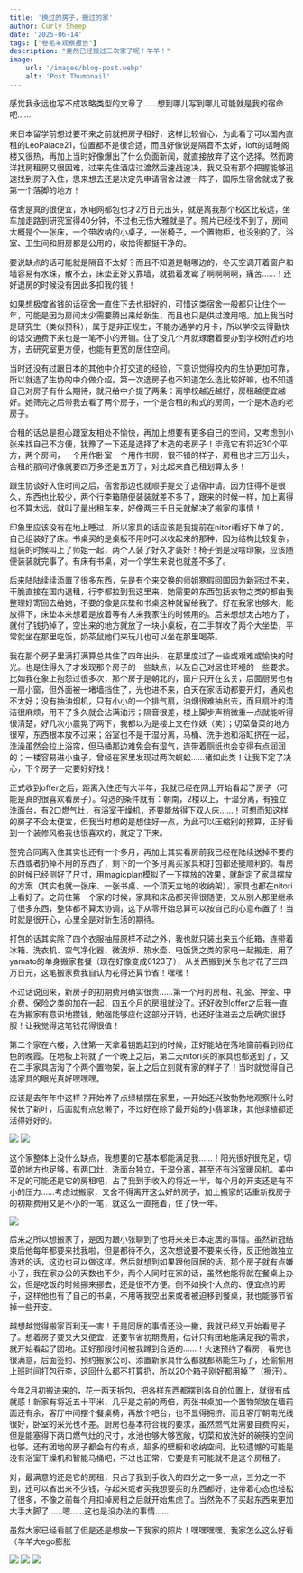 ```yaml
---
title: '换过的房子，搬过的家'
author: Curly Sheep
date: '2025-06-14'
tags: ["卷毛羊观察报告"]
description: "竟然已经搬过三次家了呢！羊羊！"
image:
    url: '/images/blog-post.webp'
    alt: 'Post Thumbnail'
---
```


<p class='foreword my-3'>感觉我永远也写不成攻略类型的文章了……想到哪儿写到哪儿可能就是我的宿命吧……</p>

<div class="divider mb-3 mx-auto"></div>

来日本留学前想过要不来之前就把房子租好，这样比较省心，为此看了可以国内直租的LeoPalace21，位置都不是很合适，而且好像说是隔音不太好，loft的话睡阁楼又很热，再加上当时好像爆出了什么负面新闻，就直接放弃了这个选择。然而跨洋找房租房又很困难，过来先住酒店过渡然后速战速决，我又没有那个把握能够迅速找到房子入住，思来想去还是决定先申请宿舍过渡一阵子，国际生宿舍就成了我第一个落脚的地方！

宿舍是真的很便宜，水电网都包也才2万日元出头，就是离我那个校区比较远，坐车加走路到研究室得40分钟，不过也无伤大雅就是了。照片已经找不到了，房间大概是个一张床，一个带收纳的小桌子，一张椅子，一个置物柜，也没别的了。浴室、卫生间和厨房都是公用的，收拾得都挺干净的。

要说缺点的话可能就是隔音不太好？而且不知道是朝哪边的，冬天空调开着窗户和墙容易有水珠，散不去，床垫正好又靠墙，就捂着发霉了啊啊啊啊，痛苦……！还好退房的时候没有因此多扣我的钱！

如果想极度省钱的话宿舍一直住下去也挺好的，可惜这类宿舍一般都只让住个一年，可能是因为房间太少需要腾出来给新生，而且也只是供过渡用吧。加上我当时是研究生（类似预科），属于是非正规生，不能办通学的月卡，所以学校去得勤快的话交通费下来也是一笔不小的开销。住了没几个月就琢磨着要办到学校附近的地方，去研究室更方便，也能有更宽的居住空间。

当时还没有过跟日本的其他中介打交道的经验，下意识觉得校内的生协更加可靠，所以就选了生协的中介做介绍。第一次选房子也不知道怎么选比较好嘛，也不知道自己对房子有什么期待，就只给中介提了两条：离学校越近越好，房租越便宜越好。她筛完之后带我去看了两个房子，一个是合租的和式的房间，一个是木造的老房子。

合租的话总是担心跟室友相处不愉快，再加上想要有更多自己的空间，又考虑到小张来找自己不方便，犹豫了一下还是选择了木造的老房子！毕竟它有将近30个平方，两个房间，一个用作卧室一个用作书房，很不错的样子，房租也才三万出头，合租的那间好像就要四万多还是五万了，对比起来自己租划算太多！

跟生协谈好入住时间之后，宿舍那边也就顺手提交了退宿申请。因为住得不是很久，东西也比较少，两个行李箱随便装装就差不多了，跟来的时候一样，加上离得也不算太远，就叫了量出租车来，好像两三千日元就解决了搬家的事情！

印象里应该没有在地上睡过，所以家具的话应该是我提前在nitori看好下单了的，自己组装好了床。书桌买的是桌板不用时可以收起来的那种，因为结构比较复杂，组装的时候叫上了师姐一起，两个人装了好久才装好！椅子倒是没啥印象，应该随便装装就完事了。有床有书桌，对一个学生来说也就差不多了。

后来陆陆续续添置了很多东西，先是有个来交换的师姐寒假回国因为新冠过不来，干脆直接在国内退租，行李都拉到我这里来，她需要的东西包括衣物之类的都由我整理好寄回去给她，不要的像是床垫和书桌这种就留给我了。好在我家也够大，能放得下，床垫本来想着是放着等有人来我家住的时候用的。后来想想太占地方了，就付了钱扔掉了，空出来的地方就放了一块小桌板，在二手群收了两个大坐垫，平常就坐在那里吃饭，奶茶鼠她们来玩儿也可以坐在那里喝茶。

我在那个房子里满打满算总共住了四年出头，在那里度过了一些或艰难或愉快的时光。也是住得久了才发现那个房子的一些缺点，以及自己对居住环境的一些要求。比如我在象上抱怨过很多次，那个房子是朝北的，窗户只开在玄关，后面厨房也有一扇小窗，但外面被一堵墙挡住了，光也进不来，白天在家活动都要开灯，通风也不太好；没有抽油烟机，只有小小的一个排气扇，油烟很难抽出去，而且扇叶的清洁很麻烦，用不了多久就会沾满油污；隔音很差，楼上脚步声稍微重一点就能听得很清楚，好几次小震晃了两下，我都以为是楼上又在作妖（笑）；切菜备菜的地方很窄，东西根本放不过来；浴室也不是干湿分离，马桶、洗手池和浴缸挤在一起，洗澡虽然会拉上浴帘，但马桶那边难免会有湿气，连带着厕纸也会变得有点润润的；一楼容易进小虫子，曾经在家里发现过两次蜈蚣……诸如此类！让我下定了决心，下个房子一定要好好找！

正式收到offer之后，距离入住还有大半年，我就已经在网上开始看起了房子（可能是真的很喜欢看房子）。勾选的条件就有：朝南，2楼以上，干湿分离，有独立洗面台，有2口燃气灶，有浴室干燥机，还要能放得下双人床……！可想而知这样的房子不会太便宜，但我当时想的是想住好一点，为此可以压缩别的预算，正好看到一个装修风格我也很喜欢的，就定了下来。

签完合同离入住其实也还有一个多月，再加上其实看房前我已经在陆续送掉不要的东西或者扔掉不用的东西了，剩下的一个多月离买家具和打包都还挺顺利的。看房的时候已经测好了尺寸，用magicplan模拟了一下摆放的效果，就敲定了家具摆放的方案（其实也就一张床、一张书桌、一个顶天立地的收纳架），家具也都在nitori上看好了。之前住第一个家的时候，家具和床品都买得很随便，又从别人那里继承了很多东西，整体都不算太协调，这下从零开始总算可以按自己的心意布置了！当时就是很开心，心里全是对新生活的期待。

打包的话其实除了四个衣服抽屉原样不动之外，我也就只装出来五个纸箱，连带着冰箱、洗衣机、空气净化器、微波炉、热水壶、电饭煲之类的家电一起搬走，用了yamato的单身搬家套餐（现在好像变成0123了），从关西搬到关东也才花了三四万日元，这笔搬家费我自认为花得还算节省！嘿嘿！

不过话说回来，新房子的初期费用确实很贵……第一个月的房租、礼金、押金、中介费、保险之类的加在一起，四五个月的房租就没了。还好收到offer之后我一直在为搬家有意识地攒钱，勉强能够应付这部分开销，也还好住进去之后确实很舒服！让我觉得这笔钱花得很值！

第二个家在六楼，入住第一天拿着钥匙赶到的时候，正好能站在落地窗前看到粉红色的晚霞。在地板上将就了一个晚上之后，第二天nitori买的家具也都送到了，又在二手家具店淘了个两个置物架，装上之后立刻就有家的样子了！当时就觉得自己选家具的眼光真好嘿嘿嘿。


应该是去年年中这样？开始养了点绿植摆在家里，一开始还兴致勃勃地观察什么时候长了新叶，后面就有点怠懒了，不过好在除了最开始的小翡翠珠，其他绿植都还活得好好的。

<img src="/images/post-14-1.jpg" role="presentation"  class='w-[250px] sm:w-[400px] h-auto pl-4 mx-auto my-3' decoding="async">

<img src="/images/post-14-2.jpg" role="presentation"  class='w-[250px] sm:w-[400px] h-auto pl-4 mx-auto my-3' decoding="async">


这个家整体上没什么缺点，我想要的它基本都能满足我……！阳光很好很充足，切菜的地方也足够，有两口灶，洗面台独立，干湿分离，甚至还有浴室暖风机。美中不足的可能还是它的房租吧，占了我到手收入的将近一半，每个月的开支还是有不小的压力……考虑过搬家，又舍不得离开这么好的房子，加上搬家的话重新找房子的初期费用又是不小的一笔，就这么一直拖着，住了快一年。

<img src="/images/post-14-3.jpg" role="presentation"  class='w-[250px] sm:w-[400px] pl-4 mx-auto my-3' decoding="async">

后来之所以想搬家了，是因为跟小张聊到了他将来来日本定居的事情。虽然新冠结束后他每年都要来找我啦，但是都待不久，这次想说要不要来长待，反正他做独立游戏的话，这边也可以做这样。然后就想到如果跟他同居的话，那个房子就有点嫌小了，我在家办公的天数也不少，两个人同时在家的话，虽然他能将就在餐桌上办公，但是吃饭的时候挪来挪去，还是很不方便。倒不如换个大点的、便宜点的房子，这样他也有了自己的书桌，不用等我空出来或者被迫移到餐桌，我也能够节省掉一些开支。

越想越觉得搬家百利无一害！于是同居的事情还没一撇，我就已经又开始看房子了。想着房子要又大又便宜，还要节省初期费用，估计只有团地能满足我的需求，就开始看起了团地。正好那段时间被我蹲到合适的……！火速预约了看房，看完也很满意，后面签约、预约搬家公司、添置新家具什么都就都熟能生巧了，还偷偷用上班时间打包行李，这回什么都不打算扔，所以20个箱子刚好都用掉了（擦汗）。

今年2月初搬进来的，花一两天拆包，把各样东西都摆到各自的位置上，就很有成就感！新家有将近五十平米，几乎是之前的两倍，两张书桌加一个置物架放在墙前面还有余，客厅中间摆个餐桌椅，再放个吧台，也不显得拥挤。而且客厅朝南光线很好，卧室的采光也不差。厨房也基本符合我的要求，虽然燃气灶需要自费购买，但是能塞得下两口燃气灶的尺寸，水池也够大够宽敞，切菜和放洗好的碗筷的空间也够。还有团地的房子都会有的有点，超多的壁橱和收纳空间。比较遗憾的可能是没有浴室干燥机和智能马桶吧，不过也正常，它要是有可能就不是这个房租了。

对，最满意的还是它的房租，只占了我到手收入的四分之一多一点，三分之一不到，还可以省出来不少钱，存起来或者买我想要买的东西都好，连带着心态也轻松了很多，不像之前每个月扣掉房租之后就开始焦虑了。当然免不了买起东西来更加大手大脚了……嗯……这也是没办法的事情……


<div class="divider my-3 mx-auto"></div>
<p class='foreword'>虽然大家已经看腻了但是还是想放一下我家的照片！嘿嘿嘿嘿，我家怎么这么好看（羊羊大ego膨胀</p>

<img src="/images/post-14-4.jpg" role="presentation"  class='w-[250px] sm:w-[400px] pl-4 mx-auto my-3' decoding="async">

<img src="/images/post-14-5.jpg" role="presentation"  class='w-[250px] sm:w-[400px] pl-4 mx-auto my-3' decoding="async">

<img src="/images/post-14-6.jpg" role="presentation"  class='w-[250px] sm:w-[400px] pl-4 mx-auto my-3' decoding="async">
